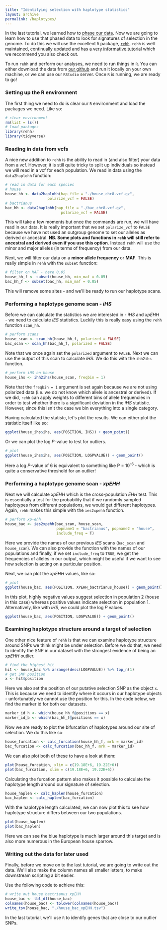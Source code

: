 ```yaml
---
title: "Identifying selection with haplotype statistics"
layout: archive
permalink: /haplotypes/
---
```


In the last tutorial, we learned how to [phase our data](https://speciationgenomics.github.io/phasing/). Now we are going to learn how to use that phased data to look for signatures of selection in the genome. To do this we will use the excellent `R` package, [`rehh`](https://cran.r-project.org/web/packages/rehh/index.html). `rehh` is well maintained, continually updated and has [a very informative tutorial](https://cran.r-project.org/web/packages/rehh/vignettes/rehh.html) which we recommend you also check out.

To run `rehh` and perform our analyses, we need to run things in `R`. You can either download the data from [our github](https://github.com/speciationgenomics) and run it locally on your own machine, or we can use our `RStudio` server. Once `R` is running, we are ready to go!

### Setting up the R environment

The first thing we need to do is clear our `R` environment and load the packages we need. Like so:

```r
# clear environment
rm(list = ls())
# load packages
library(rehh)
library(tidyverse)
```

### Reading in data from vcfs

A nice new addition to `rehh` is the ability to read in (and also filter) your data from a vcf. However, it is still quite tricky to split up individuals so instead we will read in a vcf for each population. We read in data using the `data2haplohh` function:

```r
# read in data for each species
# house
house_hh <- data2haplohh(hap_file = "./house_chr8.vcf.gz",
                   polarize_vcf = FALSE)
# bactrianus
bac_hh <- data2haplohh(hap_file = "./bac_chr8.vcf.gz",
                         polarize_vcf = FALSE)
```

This will take a few moments but once the commands are run, we will have read in our data. It is really important that we set `polarize_vcf` to `FALSE` because we have not used an outgroup genome to set our alleles as derived or ancestral. **NB. Some plots and functions in `rehh` will still refer to ancestral and derived even if you use this option**. Instead `rehh` will use the minor and major alleles (in terms of frequency) from our data.

Next, we will filter our data on a **minor allele frequency** or **MAF**. This is really simple in `rehh` with the `subset` function:

```r
# filter on MAF - here 0.05
house_hh_f <- subset(house_hh, min_maf = 0.05)
bac_hh_f <- subset(bac_hh, min_maf = 0.05)
```

This will remove some sites - and we'll be ready to run our haplotype scans.

### Performing a haplotype genome scan - *iHS*

Before we can calculate the statistics we are interested in - *iHS* and *xpEHH* - we need to calculate *iES* statistics. Luckily this is really easy using the `rehh` function `scan_hh`.

```r
# perform scans
house_scan <- scan_hh(house_hh_f, polarized = FALSE)
bac_scan <- scan_hh(bac_hh_f, polarized = FALSE)
```

Note that we once again set the `polarized` argument to `FALSE`. Next we can use the output of this scan to calculate *iHS*. We do this with the `ihh2ihs` function.

```r
# perform iHS on house
house_ihs <- ihh2ihs(house_scan, freqbin = 1)
```

Note that the `freqbin = 1` argument is set again because we are not using polarized data (i.e. we do not know which allele is ancestral or derived). If we did, `rehh` can apply weights to different bins of allele frequencies in order to test whether there is a significant deviation in the *iHS* statistic. However, since this isn't the case we bin everything into a single category.

Having calculated the statistc, let's plot the results. We can either plot the statistic itself like so:

```r
ggplot(house_ihs$ihs, aes(POSITION, IHS)) + geom_point()
```

Or we can plot the log *P*-value to test for outliers.

```r
# plot
ggplot(house_ihs$ihs, aes(POSITION, LOGPVALUE)) + geom_point()
```

Here a log *P*-value of 6 is equivalent to something like P = 10<sup>-6</sup> - which is quite a conservative threshold for an outlier!

### Performing a haplotype genome scan - *xpEHH*

Next we will calculate *xpEHH* which is the cross-population *EHH* test. This is essentially a test for the probability that if we randomly sampled haplotypes from different populations, we would get different haplotypes. Again, `rehh` makes this simple with the `ies2xpehh` function.

```r
# perform xp-ehh
house_bac <- ies2xpehh(bac_scan, house_scan,
                       popname1 = "bactrianus", popname2 = "house",
                       include_freq = T)
```

Here we provide the names of our previous *iES* scans (`bac_scan` and `house_scan`). We can also provide the function with the names of our populations and finally, if we set `include_freq` to `TRUE`, we get the frequencies of alleles in our output, which might be useful if we want to see how selection is acting on a particular position.

Next, we can plot the *xpEHH* values, like so:

```r
# plot
ggplot(house_bac, aes(POSITION, XPEHH_bactrianus_house)) + geom_point()
```

In this plot, highly negative values suggest selection in population 2 (house in this case) whereas positive values indicate selection in population 1. Alternatively, like with *iHS*, we could plot the log *P* values.

```r
ggplot(house_bac, aes(POSITION, LOGPVALUE)) + geom_point()
```

### Examining haplotype structure around a target of selection

One other nice feature of `rehh` is that we can examine haplotype structure around SNPs we think might be under selection. Before we do that, we need to identify the SNP in our dataset with the strongest evidence of being an *xpEHH* outlier.

```r
# find the highest hit
hit <- house_bac %>% arrange(desc(LOGPVALUE)) %>% top_n(1)
# get SNP position
x <- hit$position
```

Here we also set the position of our putative selection SNP as the object `x`. This is because we need to identify where it occurs in our haplotype objects - unfortunately we cannot use the position for this. In the code below, we find the marker id for both our datasets.

```r
marker_id_h <- which(house_hh_f@positions == x)
marker_id_b <- which(bac_hh_f@positions == x)
```

Now we are ready to plot the bifurcation of haplotypes around our site of selection. We do this like so:

```r
house_furcation <- calc_furcation(house_hh_f, mrk = marker_id)
bac_furcation <- calc_furcation(bac_hh_f, mrk = marker_id)
```

We can also plot both of these to have a look at them:

```r
plot(house_furcation, xlim = c(19.18E+6, 19.22E+6))
plot(bac_furcation, xlim = c(19.18E+6, 19.22E+6))
```

Calculating the furcation pattern also makes it possible to calculate the haplotype length around our signature of selection.

```r
house_haplen <- calc_haplen(house_furcation)
bac_haplen <- calc_haplen(bac_furcation)
```

With the haplotype length calculated, we can now plot this to see how haplotype structure differs between our two populations.

```r
plot(house_haplen)
plot(bac_haplen)
```

Here we can see the blue haplotype is much larger around this target and is also more numerous in the European house sparrow.

### Writing out the data for later used

Finally, before we move on to the last tutorial, we are going to write out the data. We'll also make the column names all smaller letters, to make downstream scripting a bit easier.

Use the following code to achieve this:

```r
# write out house bactrianus xpEHH
house_bac <- tbl_df(house_bac)
colnames(house_bac) <- tolower(colnames(house_bac))
write_tsv(house_bac, "./house_bac_xpEHH.tsv")
```

In the last tutorial, we'll use `R` to identify genes that are close to our outlier SNPs.
